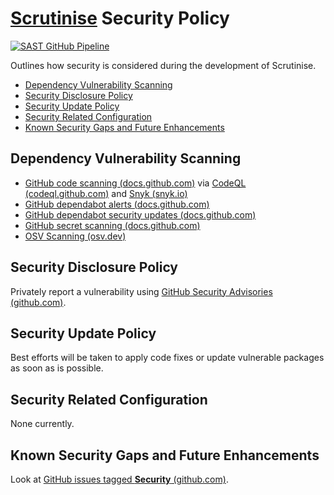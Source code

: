# [Scrutinise](https://github.com/dbtedman/scrutinise) Security Policy

[![SAST GitHub Pipeline](https://img.shields.io/github/actions/workflow/status/dbtedman/scrutinise/sast.yml?branch=main&style=for-the-badge&logo=github&label=sast)](https://github.com/dbtedman/scrutinise/actions/workflows/sast.yml)

Outlines how security is considered during the development of Scrutinise.

-   [Dependency Vulnerability Scanning](#dependency-vulnerability-scanning)
-   [Security Disclosure Policy](#security-disclosure-policy)
-   [Security Update Policy](#security-update-policy)
-   [Security Related Configuration](#security-related-configuration)
-   [Known Security Gaps and Future Enhancements](#known-security-gaps-and-future-enhancements)

## Dependency Vulnerability Scanning

-   [GitHub code scanning (docs.github.com)](https://docs.github.com/en/code-security/code-scanning/automatically-scanning-your-code-for-vulnerabilities-and-errors/about-code-scanning) via [CodeQL (codeql.github.com)](https://codeql.github.com) and [Snyk (snyk.io)](https://snyk.io)
-   [GitHub dependabot alerts (docs.github.com)](https://docs.github.com/en/code-security/dependabot/dependabot-alerts/about-dependabot-alerts)
-   [GitHub dependabot security updates (docs.github.com)](https://docs.github.com/en/code-security/dependabot/dependabot-security-updates/about-dependabot-security-updates)
-   [GitHub secret scanning (docs.github.com)](https://docs.github.com/en/code-security/secret-scanning/about-secret-scanning)
-   [OSV Scanning (osv.dev)](https://osv.dev/)

## Security Disclosure Policy

Privately report a vulnerability using [GitHub Security Advisories (github.com)](https://github.com/dbtedman/scrutinise/security/advisories).

## Security Update Policy

Best efforts will be taken to apply code fixes or update vulnerable packages as soon as is possible.

## Security Related Configuration

None currently.

## Known Security Gaps and Future Enhancements

Look at [GitHub issues tagged **Security** (github.com)](https://github.com/dbtedman/security/labels/security).
